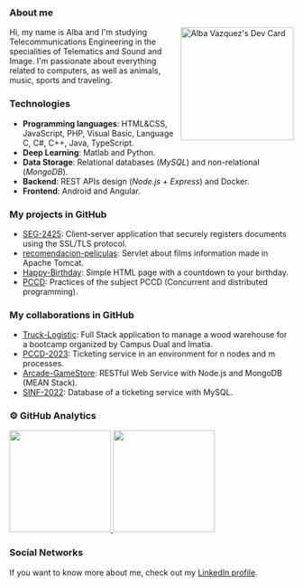 <!--<a href="https://app.daily.dev/albavazquez"><img src="https://api.daily.dev/devcards/98b076a11fe944178783d7eda61b396e.png?r=q8g" width="200" align="right" alt="Alba Vazquez's Dev Card"/></a>-->


### About me
<img src="https://i.pinimg.com/originals/09/c6/29/09c62903beeba336dc9da76eb5c9a107.gif" width="200" align="right" alt="Alba Vazquez's Dev Card"/>
Hi, my name is Alba and I'm studying Telecommunications Engineering in the specialities of Telematics and Sound and Image. 
I'm passionate about everything related to computers, as well as animals, music, sports and traveling.

### Technologies
- **Programming languages**: HTML&CSS, JavaScript, PHP, Visual Basic, Language C, C#, C++, Java, TypeScript.
- **Deep Learning**: Matlab and Python.
- **Data Storage**: Relational databases (*MySQL*) and non-relational (*MongoDB*).
- **Backend**: REST APIs design (*Node.js + Express*) and Docker.
- **Frontend**: Android and Angular.

### My projects in GitHub
- [SEG-2425](https://github.com/acallvazq/SEG-2425): Client-server application that securely registers documents using the SSL/TLS protocol.
- [recomendacion-peliculas](https://github.com/acallvazq/Recomendacion-Peliculas): Servlet about films information made in Apache Tomcat.
- [Happy-Birthday](https://github.com/acallvazq/Happy-Birthday): Simple HTML page with a countdown to your birthday.
- [PCCD](https://github.com/acallvazq/PCCD): Practices of the subject PCCD (Concurrent and distributed programming).

### My collaborations in GitHub
- [Truck-Logistic](https://github.com/CampusDual/2023-BIN-1-G1_TruckLogistic): Full Stack application to manage a wood warehouse for a bootcamp organized by Campus Dual and Imatia.
- [PCCD-2023](https://github.com/fernandodpr/PCCD-C-2223-GETT): Ticketing service in an environment for n nodes and m processes.
- [Arcade-GameStore](https://github.com/fernandodpr/AST-2122-GETT): RESTful Web Service with Node.js and MongoDB (MEAN Stack).
- [SINF-2022](https://github.com/fernandodpr/SINF-2122-GETT): Database of a ticketing service with MySQL.

### ⚙️  GitHub Analytics
<a href="https://github.com/acallvazq">
  <img height="180em" src="https://github-readme-stats.vercel.app/api?username=acallvazq&theme=material-palenight&show_icons=true" />
  <img height="180em" src="https://github-readme-stats.vercel.app/api/top-langs/?username=acallvazq&theme=material-palenight&layout=compact" />
</a>

### Social Networks
If you want to know more about me, check out my [LinkedIn profile](https://www.linkedin.com/in/albacallejavazquez/).
